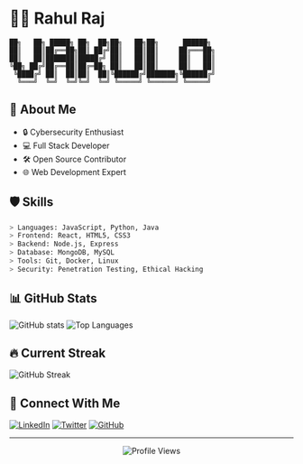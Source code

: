 # 👨‍💻 Rahul Raj

```ascii
██╗   ██╗ █████╗ ██╗  ██╗██╗   ██╗██╗      ██████╗ 
██║   ██║██╔══██╗██║ ██╔╝██║   ██║██║     ██╔═══██╗
██║   ██║███████║█████╔╝ ██║   ██║██║     ██║   ██║
╚██╗ ██╔╝██╔══██║██╔═██╗ ██║   ██║██║     ██║   ██║
 ╚████╔╝ ██║  ██║██║  ██║╚██████╔╝███████╗╚██████╔╝
  ╚═══╝  ╚═╝  ╚═╝╚═╝  ╚═╝ ╚═════╝ ╚══════╝ ╚═════╝ 
```

## 🚀 About Me
- 🔒 Cybersecurity Enthusiast
- 💻 Full Stack Developer
- 🛠️ Open Source Contributor
- 🌐 Web Development Expert

## 🛡️ Skills
```bash
> Languages: JavaScript, Python, Java
> Frontend: React, HTML5, CSS3
> Backend: Node.js, Express
> Database: MongoDB, MySQL
> Tools: Git, Docker, Linux
> Security: Penetration Testing, Ethical Hacking
```

## 📊 GitHub Stats
![GitHub stats](https://github-readme-stats.vercel.app/api?username=rahulraj&show_icons=true&theme=dark)
![Top Languages](https://github-readme-stats.vercel.app/api/top-langs/?username=rahulraj&layout=compact&theme=dark)

## 🔥 Current Streak
![GitHub Streak](https://github-readme-streak-stats.herokuapp.com/?user=rahulraj&theme=dark)

## 🌟 Connect With Me
[![LinkedIn](https://img.shields.io/badge/LinkedIn-0077B5?style=for-the-badge&logo=linkedin&logoColor=white)](https://linkedin.com/in/your-profile)
[![Twitter](https://img.shields.io/badge/Twitter-1DA1F2?style=for-the-badge&logo=twitter&logoColor=white)](https://twitter.com/your-handle)
[![GitHub](https://img.shields.io/badge/GitHub-100000?style=for-the-badge&logo=github&logoColor=white)](https://github.com/rahulraj)

---
<div align="center">
  <img src="https://komarev.com/ghpvc/?username=rahulraj&color=blueviolet&style=flat-square&label=PROFILE+VIEWS" alt="Profile Views" />
</div>
